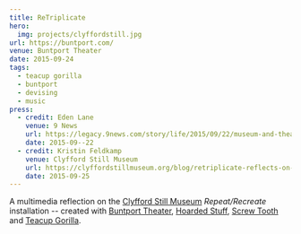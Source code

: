 ```yaml
---
title: ReTriplicate
hero:
  img: projects/clyffordstill.jpg
url: https://buntport.com/
venue: Buntport Theater
date: 2015-09-24
tags:
  - teacup gorilla
  - buntport
  - devising
  - music
press:
  - credit: Eden Lane
    venue: 9 News
    url: https://legacy.9news.com/story/life/2015/09/22/museum-and-theater-team-up-for-unique-collaboration/72653748/
    date: 2015-09--22
  - credit: Kristin Feldkamp
    venue: Clyfford Still Museum
    url: https://clyffordstillmuseum.org/blog/retriplicate-reflects-on-clyfford-stills-replicas-and-the-artistic-process/
    date: 2015-09-25
---
```


A multimedia reflection on the
[Clyfford Still Museum][museum]
*Repeat/Recreate* installation --
created with [Buntport Theater][bt],
[Hoarded Stuff][hs], [Screw Tooth][st]
and [Teacup Gorilla][tg].

[museum]: https://clyffordstillmuseum.org/
[bt]: https://buntport.com
[tg]: https://teacupgorilla.com
[hs]: https://lauraannsamuelson.com/about
[st]: https://screwtooth.com
